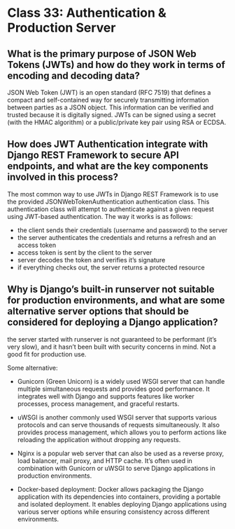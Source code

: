 # Class 33: Authentication & Production Server

## What is the primary purpose of JSON Web Tokens (JWTs) and how do they work in terms of encoding and decoding data?

JSON Web Token (JWT) is an open standard (RFC 7519) that defines a compact and self-contained way for securely transmitting information between parties as a JSON object. This information can be verified and trusted because it is digitally signed. JWTs can be signed using a secret (with the HMAC algorithm) or a public/private key pair using RSA or ECDSA.

## How does JWT Authentication integrate with Django REST Framework to secure API endpoints, and what are the key components involved in this process?

The most common way to use JWTs in Django REST Framework is to use the provided JSONWebTokenAuthentication authentication class. This authentication class will attempt to authenticate against a given request using JWT-based authentication. The way it works is as follows:

- the client sends their credentials (username and password) to the server
- the server authenticates the credentials and returns a refresh and an access token
- access token is sent by the client to the server
- server decodes the token and verifies it’s signature
- if everything checks out, the server returns a protected resource

## Why is Django’s built-in runserver not suitable for production environments, and what are some alternative server options that should be considered for deploying a Django application?

the server started with runserver is not guaranteed to be performant (it’s very slow), and it hasn’t been built with security concerns in mind. Not a good fit for production use.

Some alternative:

- Gunicorn (Green Unicorn) is a widely used WSGI server that can handle multiple simultaneous requests and provides good performance. It integrates well with Django and supports features like worker processes, process management, and graceful restarts.

- uWSGI is another commonly used WSGI server that supports various protocols and can serve thousands of requests simultaneously. It also provides process management, which allows you to perform actions like reloading the application without dropping any requests.

- Nginx is a popular web server that can also be used as a reverse proxy, load balancer, mail proxy, and HTTP cache. It’s often used in combination with Gunicorn or uWSGI to serve Django applications in production environments.

- Docker-based deployment: Docker allows packaging the Django application with its dependencies into containers, providing a portable and isolated deployment. It enables deploying Django applications using various server options while ensuring consistency across different environments.
